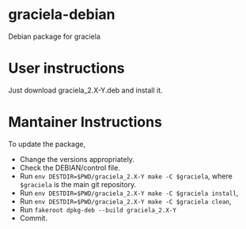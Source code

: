 # graciela-debian
Debian package for graciela

# User instructions
Just download graciela_2.X-Y.deb and install it.

# Mantainer Instructions
To update the package,
 
  * Change the versions appropriately.
  * Check the DEBIAN/control file.
  * Run `env DESTDIR=$PWD/graciela_2.X-Y make -C $graciela`, 
    where `$graciela` is the main git repository.
  * Run `env DESTDIR=$PWD/graciela_2.X-Y make -C $graciela install`, 
  * Run `env DESTDIR=$PWD/graciela_2.X-Y make -C $graciela clean`, 
  * Run `fakeroot dpkg-deb --build graciela_2.X-Y`
  * Commit.

